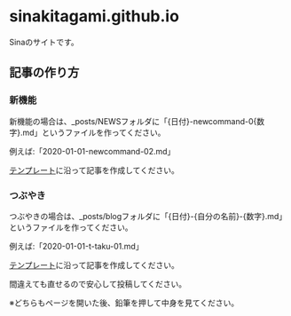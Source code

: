 # sinakitagami.github.io
Sinaのサイトです。
## 記事の作り方
### 新機能
新機能の場合は、_posts/NEWSフォルダに「{日付}-newcommand-0{数字}.md」というファイルを作ってください。

例えば:「2020-01-01-newcommand-02.md」

[テンプレート](https://github.com/SinaKitagami/sinakitagami.github.io/blob/master/news-template.md)に沿って記事を作成してください。

### つぶやき
つぶやきの場合は、_posts/blogフォルダに「{日付}-{自分の名前}-{数字}.md」というファイルを作ってください。

例えば:「2020-01-01-t-taku-01.md」

[テンプレート](https://github.com/SinaKitagami/sinakitagami.github.io/blob/master/blog-template.md)に沿って記事を作成してください。

間違えても直せるので安心して投稿してください。

※どちらもページを開いた後、鉛筆を押して中身を見てください。
